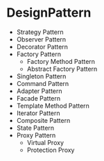 # DesignPattern
- Strategy Pattern
- Observer Pattern
- Decorator Pattern
- Factory Pattern
  - Factory Method Pattern
  - Abstract Factory Pattern
- Singleton Pattern
- Command Pattern
- Adapter Pattern
- Facade Pattern
- Template Method Pattern
- Iterator Pattern
- Composite Pattern
- State Pattern
- Proxy Pattern
  - Virtual Proxy
  - Protection Proxy